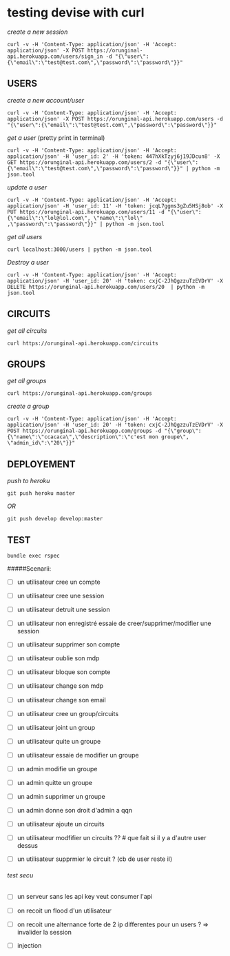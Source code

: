 # testing devise with curl


_create a new session_
```
curl -v -H 'Content-Type: application/json' -H 'Accept: application/json' -X POST https://orunginal-api.herokuapp.com/users/sign_in -d "{\"user\":{\"email\":\"test@test.com\",\"password\":\"password\"}}"
```

## USERS


_create a new account/user_
```
curl -v -H 'Content-Type: application/json' -H 'Accept: application/json' -X POST https://orunginal-api.herokuapp.com/users -d "{\"user\":{\"email\":\"test@test.com\",\"password\":\"password\"}}"
```


_get a user_ (pretty print in terminal)
```
curl -v -H 'Content-Type: application/json' -H 'Accept: application/json' -H 'user_id: 2' -H 'token: 447hXkTzyj6j19JDcun8' -X GET https://orunginal-api.herokuapp.com/users/2 -d "{\"user\":{\"email\":\"test@test.com\",\"password\":\"password\"}}" | python -m json.tool
```

_update a user_
```
curl -v -H 'Content-Type: application/json' -H 'Accept: application/json' -H 'user_id: 11' -H 'token: jcqL7ggms3gZu5HSj8ob' -X PUT https://orunginal-api.herokuapp.com/users/11 -d "{\"user\":{\"email\":\"lol@lol.com\", \"name\":\"lol\" ,\"password\":\"password\"}}" | python -m json.tool
```

_get all users_
```
curl localhost:3000/users | python -m json.tool
```

_Destroy a user_
```
curl -v -H 'Content-Type: application/json' -H 'Accept: application/json' -H 'user_id: 20' -H 'token: cxjC-2JhQgzzuTzEVDrV' -X DELETE https://orunginal-api.herokuapp.com/users/20  | python -m json.tool
```


## CIRCUITS

_get all circuits_
```
curl https://orunginal-api.herokuapp.com/circuits
```
## GROUPS

_get all groups_
```
curl https://orunginal-api.herokuapp.com/groups
```

_create a group_
```
curl -v -H 'Content-Type: application/json' -H 'Accept: application/json' -H 'user_id: 20' -H 'token: cxjC-2JhQgzzuTzEVDrV' -X POST https://orunginal-api.herokuapp.com/groups -d "{\"group\":{\"name\":\"ccacaca\",\"description\":\"c'est mon groupe\", \"admin_id\":\"20\"}}"
```


## DEPLOYEMENT

_push to heroku_

```
git push heroku master
```

*OR*

```
git push develop develop:master
```


## TEST


```
bundle exec rspec
```


#####Scenarii:

- [ ] un utilisateur cree un compte
- [ ] un utilisateur cree une session
- [ ] un utilisateur detruit une session
- [ ] un utilisateur non enregistré essaie de creer/supprimer/modifier une session
- [ ] un utilisateur supprimer son compte
- [ ] un utilisateur oublie son mdp
- [ ] un utilisateur bloque son compte
- [ ] un utilisateur change son mdp
- [ ] un utilisateur change son email


- [ ] un utilisateur cree un group/circuits
- [ ] un utilisateur joint un group
- [ ] un utilisateur quite un groupe
- [ ] un utilisateur essaie de modifier un groupe
- [ ] un admin modifie un groupe
- [ ] un admin quitte un groupe
- [ ] un admin supprimer un groupe
- [ ] un admin donne son droit d'admin a qqn

- [ ] un utilisateur ajoute un circuits
- [ ] un utilisateur modfifier un circuits ?? # que fait si il y a d'autre user dessus
- [ ] un utilisateur supprmier le circuit ? (cb de user reste il)


###### test secu

- [ ] un serveur sans les api key veut consumer l'api
- [ ] on recoit un flood d'un utilisateur
- [ ] on recoit une alternance forte de 2 ip differentes pour un users ? => invalider la session
- [ ] injection














